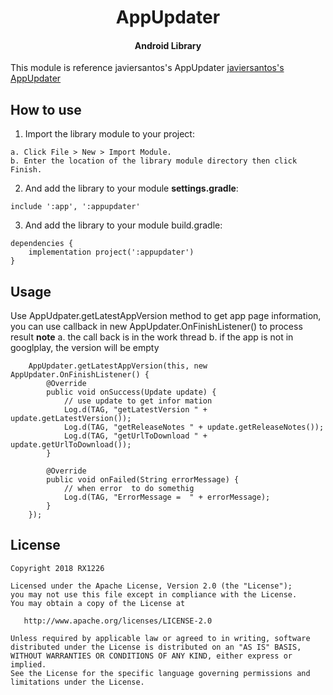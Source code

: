 <h1 align="center">AppUpdater </h1>
<h4 align="center">Android Library</h4>

This module is reference javiersantos's AppUpdater
<a href="https://github.com/javiersantos/AppUpdaterr">javiersantos's AppUpdater</a>

## How to use
1. Import the library module to your project:
```
a. Click File > New > Import Module.
b. Enter the location of the library module directory then click Finish.
```

2. And add the library to your module **settings.gradle**:
```
include ':app', ':appupdater'
```
3. And add the library to your module build.gradle:
```
dependencies {
    implementation project(':appupdater')
}
```
## Usage
Use AppUdpater.getLatestAppVersion method to get app page information,
you can use callback in new AppUpdater.OnFinishListener() to process result
**note**
a. the call back is in the work thread
b. if the app is not in googlplay, the version will be empty

        AppUpdater.getLatestAppVersion(this, new AppUpdater.OnFinishListener() {
            @Override
            public void onSuccess(Update update) {
                // use update to get infor mation
                Log.d(TAG, "getLatestVersion " + update.getLatestVersion());
                Log.d(TAG, "getReleaseNotes " + update.getReleaseNotes());
                Log.d(TAG, "getUrlToDownload " + update.getUrlToDownload());
            }

            @Override
            public void onFailed(String errorMessage) {
                // when error  to do somethig
                Log.d(TAG, "ErrorMessage =  " + errorMessage);
            }
        });

## License
	Copyright 2018 RX1226

	Licensed under the Apache License, Version 2.0 (the "License");
	you may not use this file except in compliance with the License.
	You may obtain a copy of the License at

	   http://www.apache.org/licenses/LICENSE-2.0

	Unless required by applicable law or agreed to in writing, software
	distributed under the License is distributed on an "AS IS" BASIS,
	WITHOUT WARRANTIES OR CONDITIONS OF ANY KIND, either express or implied.
	See the License for the specific language governing permissions and
	limitations under the License.
